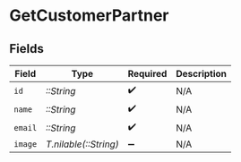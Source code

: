 # GetCustomerPartner


## Fields

| Field                 | Type                  | Required              | Description           |
| --------------------- | --------------------- | --------------------- | --------------------- |
| `id`                  | *::String*            | :heavy_check_mark:    | N/A                   |
| `name`                | *::String*            | :heavy_check_mark:    | N/A                   |
| `email`               | *::String*            | :heavy_check_mark:    | N/A                   |
| `image`               | *T.nilable(::String)* | :heavy_minus_sign:    | N/A                   |